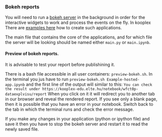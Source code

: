 
### Bokeh reports
You will need to run a [bokeh server](https://bokeh.pydata.org/en/latest/docs/user_guide/server.html) in the background in order for the interactive widgets to work and process the events on the fly.
In kooplex 
There are [examples here](https://github.com/jegesm/Presentation-tricks/Bokeh) how to create such applications.

The main file that contains the core of the applications, and for which file the server will be looking should be named either `main.py` or `main.ipynb`. 

#### Preview of bokeh reports.
It is advisable to test your report before publishining it.

There is a bash file accessible in all user containers: `preview-bokeh.sh`. In the terminal you jus have to run 
```preview-bokeh.sh Example-hosted-app.ipynb``` 
and the first line of the output will  similar to this:
```You can check the result under https://kooplex-edu.elte.hu/notebook/wfct0p-dataexplvisu/report```
When you click on it it will redirect you to another tab in our browser and reveal the rendered report. If you see only a blank page, then it is possible that you have an error in your notebook. Switch back to the tab in which the terminal runs and check the error message.

If you make any changes in your application (python or ipython file) and save it then you have to stop the bokeh server and restart it to read the newly saved file.
  
